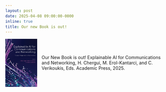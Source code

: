 ```yaml
---
layout: post
date: 2025-04-08 09:00:00-0000
inline: true
title: Our new Book is out!
---
```


<div style="display: flex; align-items: center; gap: 1em;">
<img src="/assets/img/xai.png" alt="Book" style="width:100px; height:auto;"/>
<p>Our New Book is out! Explainable AI for Communications and Networking, H. Chergui, M. Erol-Kantarci, and C. Verikoukis, Eds. Academic Press, 2025.</p>
</div>
